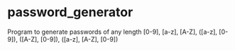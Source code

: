 # password_generator
Program to generate passwords of any length [0-9], [a-z], [A-Z], ([a-z], [0-9]), ([A-Z], [0-9]), ([a-z], [A-Z], [0-9])
